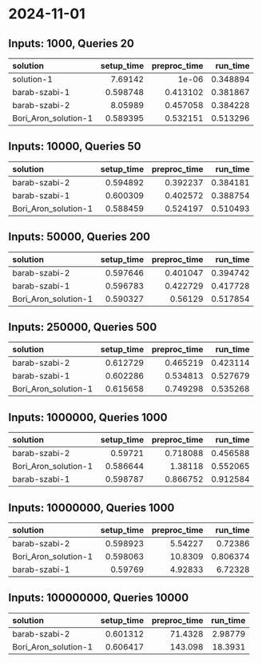 # 2024-11-01

## Inputs: 1000, Queries 20

| solution             |   setup_time |   preproc_time |   run_time |
|:---------------------|-------------:|---------------:|-----------:|
| solution-1           |     7.69142  |       1e-06    |   0.348894 |
| barab-szabi-1        |     0.598748 |       0.413102 |   0.381867 |
| barab-szabi-2        |     8.05989  |       0.457058 |   0.384228 |
| Bori_Aron_solution-1 |     0.589395 |       0.532151 |   0.513296 |

## Inputs: 10000, Queries 50

| solution             |   setup_time |   preproc_time |   run_time |
|:---------------------|-------------:|---------------:|-----------:|
| barab-szabi-2        |     0.594892 |       0.392237 |   0.384181 |
| barab-szabi-1        |     0.600309 |       0.402572 |   0.388754 |
| Bori_Aron_solution-1 |     0.588459 |       0.524197 |   0.510493 |

## Inputs: 50000, Queries 200

| solution             |   setup_time |   preproc_time |   run_time |
|:---------------------|-------------:|---------------:|-----------:|
| barab-szabi-2        |     0.597646 |       0.401047 |   0.394742 |
| barab-szabi-1        |     0.596783 |       0.422729 |   0.417728 |
| Bori_Aron_solution-1 |     0.590327 |       0.56129  |   0.517854 |

## Inputs: 250000, Queries 500

| solution             |   setup_time |   preproc_time |   run_time |
|:---------------------|-------------:|---------------:|-----------:|
| barab-szabi-2        |     0.612729 |       0.465219 |   0.423114 |
| barab-szabi-1        |     0.602286 |       0.534813 |   0.527679 |
| Bori_Aron_solution-1 |     0.615658 |       0.749298 |   0.535268 |

## Inputs: 1000000, Queries 1000

| solution             |   setup_time |   preproc_time |   run_time |
|:---------------------|-------------:|---------------:|-----------:|
| barab-szabi-2        |     0.59721  |       0.718088 |   0.456588 |
| Bori_Aron_solution-1 |     0.586644 |       1.38118  |   0.552065 |
| barab-szabi-1        |     0.598787 |       0.866752 |   0.912584 |

## Inputs: 10000000, Queries 1000

| solution             |   setup_time |   preproc_time |   run_time |
|:---------------------|-------------:|---------------:|-----------:|
| barab-szabi-2        |     0.598923 |        5.54227 |   0.72386  |
| Bori_Aron_solution-1 |     0.598063 |       10.8309  |   0.806374 |
| barab-szabi-1        |     0.59769  |        4.92833 |   6.72328  |

## Inputs: 100000000, Queries 10000

| solution             |   setup_time |   preproc_time |   run_time |
|:---------------------|-------------:|---------------:|-----------:|
| barab-szabi-2        |     0.601312 |        71.4328 |    2.98779 |
| Bori_Aron_solution-1 |     0.606417 |       143.098  |   18.3931  |